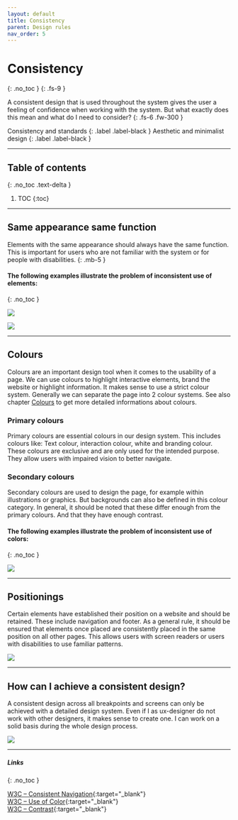 ```yaml
---
layout: default
title: Consistency
parent: Design rules
nav_order: 5
---
```


# Consistency
{: .no_toc }
{: .fs-9 }

A consistent design that is used throughout the system gives the user a feeling of confidence when working with the system. But what exactly does this mean and what do I need to consider?
{: .fs-6 .fw-300 }


Consistency and standards
{: .label .label-black }
Aesthetic and minimalist design
{: .label .label-black }

---

## Table of contents
{: .no_toc .text-delta }

1. TOC
{:toc}


---

## Same appearance same function
Elements with the same appearance should always have the same function. This is important for users who are not familiar with the system or for people with disabilities. 
{: .mb-5 }

#### The following examples illustrate the problem of inconsistent use of elements:
{: .no_toc }

![](//placehold.it/800x200)

![](//placehold.it/800x200)

---

## Colours
Colours are an important design tool when it comes to the usability of a page. We can use colours to highlight interactive elements, brand the website or highlight information. It makes sense to use a strict colour system. Generally we can separate the page into 2 colour systems.  See also chapter [Colours](/Accessibility-Designer-Guide/docs/design-rules/colours/) to get more detailed informations about colours. 

### Primary colours
Primary colours are essential colours in our design system. This includes colours like: Text colour, interaction colour, white and branding colour. These colours are exclusive and are only used for the intended purpose. They allow users with impaired vision to better navigate.


### Secondary colours
Secondary colours are used to design the page, for example within illustrations or graphics. But backgrounds can also be defined in this colour category. In general, it should be noted that these differ enough from the primary colours. And that they have enough contrast.

#### The following examples illustrate the problem of inconsistent use of colors:
{: .no_toc }

![](//placehold.it/800x200)

---

## Positionings
Certain elements have established their position on a website and should be retained. These include navigation and footer. As a general rule, it should be ensured that elements once placed are consistently placed in the same position on all other pages. This allows users with screen readers or users with disabilities to use familiar patterns.

![](//placehold.it/800x200)

---

## How can I achieve a consistent design?
A consistent design across all breakpoints and screens can only be achieved with a detailed design system. Even if I as ux-designer do not work with other designers, it makes sense to create one. I can work on a solid basis during the whole design process.

![](//placehold.it/800x200)


---

##### Links
{: .no_toc }

[W3C – Consistent Navigation](https://www.w3.org/WAI/WCAG21/Understanding/consistent-navigation "W3C – Consistent Navigation"){:target="_blank"} <br>
[W3C – Use of Color](https://www.w3.org/WAI/WCAG21/Understanding/use-of-color "W3C – Use of Color"){:target="_blank"} <br>
[W3C – Contrast](https://www.w3.org/WAI/WCAG21/quickref/?versions=2.0#contrast-minimum "W3C – Contrast"){:target="_blank"} <br>




